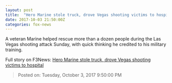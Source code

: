 ```yaml
---
layout: post
title:  "Hero Marine stole truck, drove Vegas shooting victims to hospital"
date: 2017-10-03 21:50:00Z
categories: fox-news
---
```


A veteran Marine helped rescue more than a dozen people during the Las Vegas shooting attack Sunday, with quick thinking he credited to his military training.


Full story on F3News: [Hero Marine stole truck, drove Vegas shooting victims to hospital](http://www.f3nws.com/n/nrZgND)

> Posted on: Tuesday, October 3, 2017 9:50:00 PM
